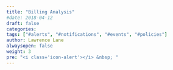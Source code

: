 ```yaml
---
title: "Billing Analysis"
#date: 2018-04-12
draft: false
categories:
tags: ["#alerts", "#notifications", "#events", "#policies"]
author: Lawrence Lane
alwaysopen: false
weight: 3
pre: "<i class='icon-alert'></i> &nbsp; "
---
```

